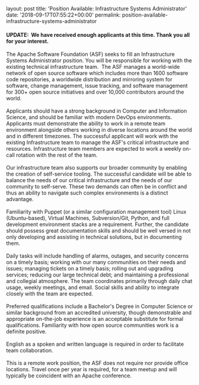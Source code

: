 
layout: post
title: 'Position Available: Infrastructure Systems Administrator'
date: '2018-09-17T07:55:22+00:00'
permalink: position-available-infrastructure-systems-administrator

<h4><strong>UPDATE</strong>: &nbsp;We have received enough applicants at this time. Thank you all for your interest.&nbsp; <br /></h4> 
  <p>The Apache Software Foundation (ASF) seeks to fill an Infrastructure Systems Administrator position. You will be responsible for working with the existing technical infrastructure team.&nbsp; The ASF manages a world-wide network of open source software which includes more than 1600 software code repositories, a worldwide distribution and mirroring system for software, change management, issue tracking, and software management for 300+ open source initiatives and over 10,000 contributors around the world.<br /><br />Applicants should have a strong background in Computer and Information Science, and should be familiar with modern DevOps environments. Applicants must demonstrate the ability to work in a remote team environment alongside others working in diverse locations around the world and in different timezones. The successful applicant will work with the existing Infrastructure team to manage the ASF's critical infrastructure and resources. Infrastructure team members are expected to work a weekly on-call rotation with the rest of the team.<br /><br />Our infrastructure team also supports our broader community by enabling the creation of self-service tooling. The successful candidate will be able to balance the needs of our critical infrastructure and the needs of our community to self-serve. These two demands can often be in conflict and thus an ability to navigate such complex environments is a distinct advantage.<br /><br />Familiarity with Puppet (or a similar configuration management tool) Linux (Ubuntu-based), Virtual Machines, Subversion/Git, Python, and full development environment stacks are a requirement. Further, the candidate should possess great documentation skills and should be well versed in not only developing and assisting in technical solutions, but in documenting them.<br /><br />Daily tasks will include handling of alarms, outages, and security concerns on a timely basis; working with our many communities on their needs and issues; managing tickets on a timely basis; rolling out and upgrading services; reducing our large technical debt; and maintaining a professional and collegial atmosphere. The team coordinates primarily through daily chat usage, weekly meetings, and email. Social skills and ability to integrate closely with the team are expected.<br /><br />Preferred qualifications include a Bachelor's Degree in Computer Science or similar background from an accredited university, though demonstrable and appropriate on-the-job experience is an acceptable substitute for formal qualifications. Familiarity with how open source communities work is a definite positive.<br /><br />English as a spoken and written language is required in order to facilitate team collaboration.<br /><br />This is a remote work position, the ASF does not require nor provide office locations. Travel once per year is required, for a team meetup and will typically be coincident with an Apache conference.<br /><br /> </p>
